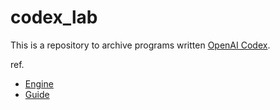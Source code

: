 # codex_lab
This is a repository to archive programs written [OpenAI Codex](https://openai.com/blog/openai-codex/).   

ref.
* [Engine](https://beta.openai.com/docs/engines/codex-series-private-beta)
* [Guide](https://beta.openai.com/docs/guides/completion/working-with-code)
